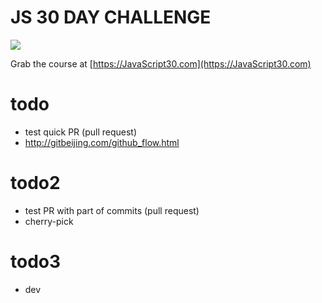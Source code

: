 
# JS 30 DAY CHALLENGE


![](https://javascript30.com/images/JS3-social-share.png)

Grab the course at [https://JavaScript30.com](https://JavaScript30.com)

# todo 
- test quick PR (pull request)
- http://gitbeijing.com/github_flow.html

# todo2 
- test PR with part of commits (pull request)
- cherry-pick 

# todo3 
- dev 
